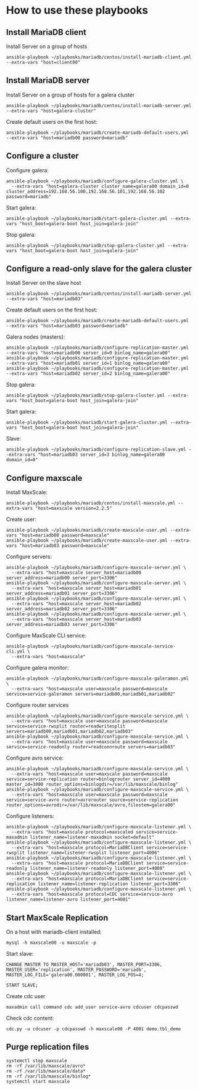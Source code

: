 # How to use these playbooks
## Install MariaDB client
Install Server on a group of hosts
```
ansible-playbook ~/playbooks/mariadb/centos/install-mariadb-client.yml --extra-vars "host=client00"
```
## Install MariaDB server
Install Server on a group of hosts for a galera cluster
```
ansible-playbook ~/playbooks/mariadb/centos/install-mariadb-server.yml --extra-vars "host=galera-cluster"
```
Create default users on the first host:
```
ansible-playbook ~/playbooks/mariadb/create-mariadb-default-users.yml --extra-vars "host=mariadb00 password=mariadb"
```
## Configure a cluster
Configure galera:
```
ansible-playbook ~/playbooks/mariadb/configure-galera-cluster.yml \
  --extra-vars "host=galera-cluster cluster_name=galera00 domain_id=0 cluster_address=192.168.56.100,192.168.56.101,192.168.56.102 password=mariadb"
```
Start galera:
```
ansible-playbook ~/playbooks/mariadb/start-galera-cluster.yml --extra-vars "host_boot=galera-boot host_join=galera-join"
```
Stop galera:
```
ansible-playbook ~/playbooks/mariadb/stop-galera-cluster.yml --extra-vars "host_boot=galera-boot host_join=galera-join"
```
## Configure a read-only slave for the galera cluster
Install Server on the slave host
```
ansible-playbook ~/playbooks/mariadb/centos/install-mariadb-server.yml --extra-vars "host=mariadb03"
```
Create default users on the first host:
```
ansible-playbook ~/playbooks/mariadb/create-mariadb-default-users.yml --extra-vars "host=mariadb03 password=mariadb"
```
Galera nodes (masters):
```
ansible-playbook ~/playbooks/mariadb/configure-replication-master.yml --extra-vars "host=mariadb00 server_id=0 binlog_name=galera00"
ansible-playbook ~/playbooks/mariadb/configure-replication-master.yml --extra-vars "host=mariadb01 server_id=1 binlog_name=galera00"
ansible-playbook ~/playbooks/mariadb/configure-replication-master.yml --extra-vars "host=mariadb02 server_id=2 binlog_name=galera00"
```
Stop galera:
```
ansible-playbook ~/playbooks/mariadb/stop-galera-cluster.yml --extra-vars "host_boot=galera-boot host_join=galera-join"
```
Start galera:
```
ansible-playbook ~/playbooks/mariadb/start-galera-cluster.yml --extra-vars "host_boot=galera-boot host_join=galera-join"
```
Slave:
```
ansible-playbook ~/playbooks/mariadb/configure-replication-slave.yml --extra-vars "host=mariadb03 server_id=3 binlog_name=galera00 domain_id=0"
```
## Configure maxscale
Install MaxScale:
```
ansible-playbook ~/playbooks/mariadb/centos/install-maxscale.yml --extra-vars "host=maxscale version=2.2.5"
```
Create user:
```
ansible-playbook ~/playbooks/mariadb/create-maxscale-user.yml --extra-vars "host=mariadb00 password=maxscale"
ansible-playbook ~/playbooks/mariadb/create-maxscale-user.yml --extra-vars "host=mariadb03 password=maxscale"
```
Configure servers:
```
ansible-playbook ~/playbooks/mariadb/configure-maxscale-server.yml \
  --extra-vars "host=maxscale server_host=mariadb00 server_address=mariadb00 server_port=3306"
ansible-playbook ~/playbooks/mariadb/configure-maxscale-server.yml \
  --extra-vars "host=maxscale server_host=mariadb01 server_address=mariadb01 server_port=3306"
ansible-playbook ~/playbooks/mariadb/configure-maxscale-server.yml \
  --extra-vars "host=maxscale server_host=mariadb02 server_address=mariadb02 server_port=3306"
ansible-playbook ~/playbooks/mariadb/configure-maxscale-server.yml \
  --extra-vars "host=maxscale server_host=mariadb03 server_address=mariadb03 server_port=3306"
```
Configure MaxScale CLI service:
```
ansible-playbook ~/playbooks/mariadb/configure-maxscale-service-cli.yml \
  --extra-vars "host=maxscale"
```
Configure galera monitor:
```
ansible-playbook ~/playbooks/mariadb/configure-maxscale-galeramon.yml \
  --extra-vars "host=maxscale user=maxscale password=maxscale service=service-galeramon servers=mariadb00,mariadb01,mariadb02"
```
Configure router services
```
ansible-playbook ~/playbooks/mariadb/configure-maxscale-service.yml \
  --extra-vars "host=maxscale user=maxscale password=maxscale service=service-rwsplit router=readwritesplit servers=mariadb00,mariadb01,mariadb02,mariadb03"
ansible-playbook ~/playbooks/mariadb/configure-maxscale-service.yml \
  --extra-vars "host=maxscale user=maxscale password=maxscale service=service-readonly router=readconnroute servers=mariadb03"
```
Configure avro service:
```
ansible-playbook ~/playbooks/mariadb/configure-maxscale-service.yml \
  --extra-vars "host=maxscale user=maxscale password=maxscale service=service-replication router=binlogrouter server_id=4000 master_id=3000 router_options=binlogdir=/var/lib/maxscale/binlog"
ansible-playbook ~/playbooks/mariadb/configure-maxscale-service.yml \
  --extra-vars "host=maxscale user=maxscale password=maxscale service=service-avro router=avrorouter source=service-replication router_options=avrodir=/var/lib/maxscale/avro,filestem=galera00"
```
Configure listeners:
```
ansible-playbook ~/playbooks/mariadb/configure-maxscale-listener.yml \
  --extra-vars "host=maxscale protocol=maxscaled service=service-maxadmin listener_name=listener-maxadmin socket=default"
ansible-playbook ~/playbooks/mariadb/configure-maxscale-listener.yml \
  --extra-vars "host=maxscale protocol=MariaDBClient service=service-rwsplit listener_name=listener-rwsplit listener_port=4006"
ansible-playbook ~/playbooks/mariadb/configure-maxscale-listener.yml \
  --extra-vars "host=maxscale protocol=MariaDBClient service=service-readonly listener_name=listener-readonly listener_port=4008"
ansible-playbook ~/playbooks/mariadb/configure-maxscale-listener.yml \
  --extra-vars "host=maxscale protocol=MariaDBClient service=service-replication listener_name=listener-replication listener_port=3306"
ansible-playbook ~/playbooks/mariadb/configure-maxscale-listener.yml \
  --extra-vars "host=maxscale protocol=CDC service=service-avro listener_name=listener-avro listener_port=4001"
```
## Start MaxScale Replication
On a host with mariadb-client installed:
```
mysql -h maxscale00 -u maxscale -p
```
Start slave:
```
CHANGE MASTER TO MASTER_HOST='mariadb03', MASTER_PORT=3306, MASTER_USER='replication', MASTER_PASSWORD='mariadb', MASTER_LOG_FILE='galera00.000001', MASTER_LOG_POS=4;

START SLAVE;
```
Create cdc user
```
maxadmin call command cdc add_user service-avro cdcuser cdcpasswd
```
Check cdc content:
```
cdc.py -u cdcuser -p cdcpasswd -h maxscale00 -P 4001 demo.tbl_demo
```
## Purge replication files
```
systemctl stop maxscale
rm -rf /var/lib/maxscale/avro*
rm -rf /var/lib/maxscale/data*
rm -rf /var/lib/maxscale/binlog*
systemctl start maxscale
```
